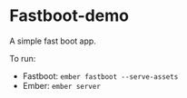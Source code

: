 # Fastboot-demo

A simple fast boot app.

To run:

 * Fastboot: `ember fastboot --serve-assets`
 * Ember: `ember server`
